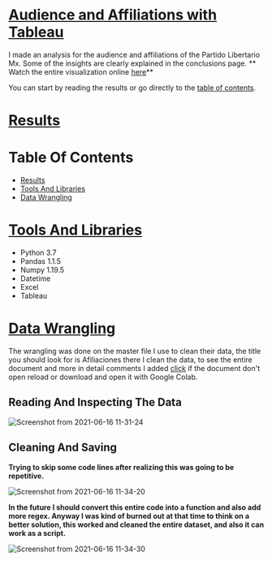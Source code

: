 # [Audience and Affiliations with Tableau](#Table-Of-Contents)
I made an analysis for the audience and affiliations of the Partido Libertario Mx. Some of the insights are clearly explained in the conclusions page.
** Watch the entire visualization online [here](https://public.tableau.com/app/profile/jorge.pablo/viz/AudienciaPlib2021/AudienciaFByAfiliados)**

You can start by reading the results or go directly to the [table of contents](#Table-Of-Contents).

# [Results](#Table-Of-Contents)



# Table Of Contents

* [Results](#Results)
* [Tools And Libraries](#Tools-And-Libraries)
* [Data Wrangling](#Data-Wrangling)


# [Tools And Libraries](#Table-Of-Contents)
  * Python 3.7
  * Pandas 1.1.5
  * Numpy 1.19.5
  * Datetime
  * Excel
  * Tableau

# [Data Wrangling](#Table-Of-Contents)
The wrangling was done on the master file I use to clean their data, the title you should look for is Afiliaciones there I clean the data, to see the entire document and more in detail comments I added [click](https://github.com/JorgePablol/Audience-and-Affiliations-Tableau-PLibMx/blob/main/Libertarian_cleaning.ipynb) if the document don't open reload or download and open it with Google Colab. 

## Reading And Inspecting The Data
![Screenshot from 2021-06-16 11-31-24](https://user-images.githubusercontent.com/58957744/122258286-8105f680-ce96-11eb-8a19-ca53249e7080.png)

## Cleaning And Saving
**Trying to skip some code lines after realizing this was going to be repetitive.**

![Screenshot from 2021-06-16 11-34-20](https://user-images.githubusercontent.com/58957744/122258821-1bfed080-ce97-11eb-8738-ce85a172997f.png)

**In the future I should convert this entire code into a function and also add more regex. Anyway I was kind of burned out at that time to think on a better solution, this worked and cleaned the entire dataset, and also it can work as a script.**

![Screenshot from 2021-06-16 11-34-30](https://user-images.githubusercontent.com/58957744/122258887-3042cd80-ce97-11eb-8cb2-d5d60e81d7b9.png)





